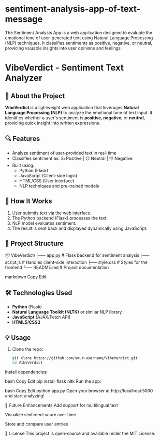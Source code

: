 # sentiment-analysis-app-of-text-message
The Sentiment Analysis App is a web application designed to evaluate the emotional tone of user-generated text using Natural Language Processing (NLP) techniques. It classifies sentiments as positive, negative, or neutral, providing valuable insights into user opinions and feelings.  
# VibeVerdict - Sentiment Text Analyzer

## 🧠 About the Project

**VibeVerdict** is a lightweight web application that leverages **Natural Language Processing (NLP)** to analyze the emotional tone of text input. It identifies whether a user's sentiment is **positive**, **negative**, or **neutral**, providing quick insight into written expressions.

## 🔍 Features

- Analyze sentiment of user-provided text in real-time
- Classifies sentiment as: 👍 Positive | 😐 Neutral | 👎 Negative
- Built using:
  - Python (Flask)
  - JavaScript (Client-side logic)
  - HTML/CSS (User interface)
  - NLP techniques and pre-trained models

## 🚀 How It Works

1. User submits text via the web interface.
2. The Python backend (Flask) processes the text.
3. NLP model evaluates sentiment.
4. The result is sent back and displayed dynamically using JavaScript.

## 📁 Project Structure

📦 VibeVerdict/
├── app.py # Flask backend for sentiment analysis
├── script.js # Handles client-side interaction
├── style.css # Styles for the frontend
└── README.md # Project documentation

markdown
Copy
Edit

## 🛠️ Technologies Used

- **Python** (Flask)
- **Natural Language Toolkit (NLTK)** or similar NLP library
- **JavaScript** (AJAX/Fetch API)
- **HTML5/CSS3**

## 💡 Usage

1. Clone the repo:
   ```bash
   git clone https://github.com/your-username/VibeVerdict.git
   cd VibeVerdict
Install dependencies:

bash
Copy
Edit
pip install flask nltk
Run the app:

bash
Copy
Edit
python app.py
Open your browser at http://localhost:5000 and start analyzing!

📌 Future Enhancements
Add support for multilingual text

Visualize sentiment score over time

Store and compare user entries

📄 License
This project is open-source and available under the MIT License.
